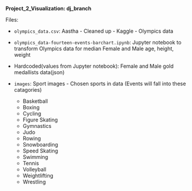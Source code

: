 **Project_2_Visualization: dj_branch**

Files:

- `olympics_data.csv`: Aastha - Cleaned up - Kaggle - Olympics data

- `olympics_data-fourteen-events-barchart.ipynb`: Jupyter notebook to transform Olympics data for median Female and Male age, height, weight

- Hardcoded(values from Jupyter notebook): Female and Male gold medallists data(json)


- `images`: Sport images - Chosen sports in data (Events will fall into these catagories)
	- Basketball
	- Boxing
	- Cycling
	- Figure Skating
	- Gymnastics
	- Judo
	- Rowing
	- Snowboarding
	- Speed Skating
	- Swimming
	- Tennis
	- Volleyball
	- Weightlifting
	- Wrestling